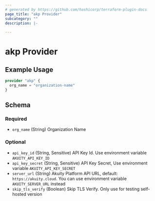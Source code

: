 ```yaml
---
# generated by https://github.com/hashicorp/terraform-plugin-docs
page_title: "akp Provider"
subcategory: ""
description: |-
  
---
```


# akp Provider



## Example Usage

```terraform
provider "akp" {
  org_name = "organization-name"
}
```

<!-- schema generated by tfplugindocs -->
## Schema

### Required

- `org_name` (String) Organization Name

### Optional

- `api_key_id` (String, Sensitive) API Key Id. Use environment variable `AKUITY_API_KEY_ID`
- `api_key_secret` (String, Sensitive) API Key Secret, Use environment variable `AKUITY_API_KEY_SECRET`
- `server_url` (String) Akuity Platform API URL, default: `https://akuity.cloud`. You can use environment variable `AKUITY_SERVER_URL` instead
- `skip_tls_verify` (Boolean) Skip TLS Verify. Only use for testing self-hosted version
